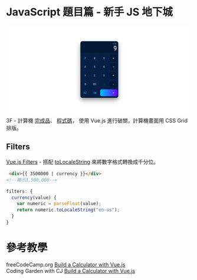 # JavaScript 題目篇 - 新手 JS 地下城

 ![image]( https://github.com/HuiyuLiz/calculator/blob/master/calculator.png)  
 3F - 計算機
 <a href="https://huiyuliz.github.io/calculator/" target="_blank">完成品</a>、
 <a href="https://github.com/HuiyuLiz/calculator/blob/master/src/components/Calculator.vue" target="_blank">程式碼</a>， 使用 Vue.js 進行破關，計算機畫面用 CSS Grid 排版。   
 
 ## Filters
 [Vue.js Filters](https://vuejs.org/v2/guide/filters.html) - 搭配 [toLocaleString](https://developer.mozilla.org/zh-CN/docs/Web/JavaScript/Reference/Global_Objects/Number/toLocaleString) 來將數字格式轉換成千分位。  
```html
 <div>{{ 3500000 | currency }}</div> 
<!--顯示3,500,000-->
```     
```Vue.js
filters: {
  currency(value) {
    var numeric = parseFloat(value);
    return numeric.toLocaleString("en-us");
  }
}
```
 
 
 # 參考教學
freeCodeCamp.org [Build a Calculator with Vue.js](https://www.youtube.com/watch?v=m1_ih43p24s)  
Coding Garden with CJ [Build a Calculator with Vue.js](https://www.youtube.com/watch?v=MRsDx3sFKOs)


